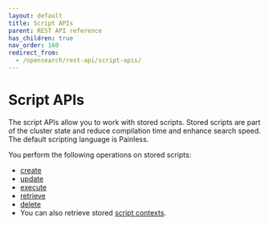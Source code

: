 ```yaml
---
layout: default
title: Script APIs
parent: REST API reference
has_children: true
nav_order: 160
redirect_from:
  - /opensearch/rest-api/script-apis/
---
```


# Script APIs

The script APIs allow you to work with stored scripts. Stored scripts are part of the cluster state and reduce compilation time and enhance search speed. The default scripting language is Painless. 

You perform the following operations on stored scripts:
* [create]({{site.url}}{{site.baseurl}}/opensearch/rest-api/_script-apis/create-stored-script/)
* [update]({{site.url}}{{site.baseurl}}/opensearch/rest-api/_script-apis/create-stored-script/)
* [execute]({{site.url}}{{site.baseurl}}/opensearch/rest-api/_script-apis/exec-stored-script/)
* [retrieve]({{site.url}}{{site.baseurl}}/opensearch/rest-api/_script-apis/get-stored-script/)
* [delete]({{site.url}}{{site.baseurl}}/opensearch/rest-api/_script-apis/delete-script/)
* You can also retrieve stored [script contexts]({{site.url}}{{site.baseurl}}/opensearch/rest-api/_script-apis/get-script-contexts/).